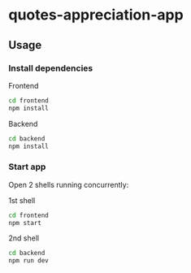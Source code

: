 # quotes-appreciation-app

## Usage
### Install dependencies
Frontend
```bash
cd frontend
npm install
```

Backend
```bash
cd backend
npm install
```

### Start app
Open 2 shells running concurrently:

1st shell
```bash
cd frontend
npm start
```

2nd shell
```bash
cd backend
npm run dev
```
